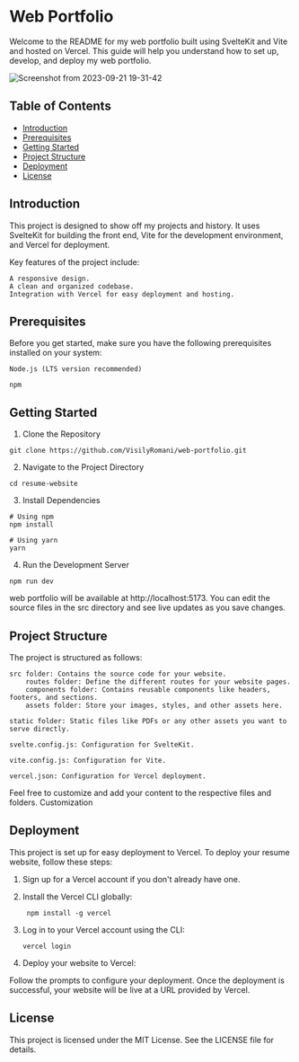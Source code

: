 


# Web Portfolio

Welcome to the README for my web portfolio built using SvelteKit and Vite and hosted on Vercel. This guide will help you understand how to set up, develop, and deploy my web portfolio. 

![Screenshot from 2023-09-21 19-31-42](https://github.com/VisilyRomani/web-portfolio/assets/36494994/f5c522e2-2796-470a-9ef3-9d359cffaf88)

## Table of Contents

- [Introduction](#introduction)
- [Prerequisites](#prerequisites)
- [Getting Started](#getting-started)
- [Project Structure](#project-structure)
- [Deployment](#deployment)
- [License](#license)

## Introduction

This project is designed to show off my projects and history. It uses SvelteKit for building the front end, Vite for the development environment, and Vercel for deployment.

Key features of the project include:

    A responsive design.
    A clean and organized codebase.
    Integration with Vercel for easy deployment and hosting.

## Prerequisites

Before you get started, make sure you have the following prerequisites installed on your system:

    Node.js (LTS version recommended)
    
    npm

## Getting Started

  1. Clone the Repository

    git clone https://github.com/VisilyRomani/web-portfolio.git


  2. Navigate to the Project Directory

    cd resume-website

  3. Install Dependencies

    # Using npm
    npm install
    
    # Using yarn
    yarn

  4. Run the Development Server

    npm run dev

  web portfolio will be available at http://localhost:5173. You can edit the source files in the src directory and see live updates as you save changes.

## Project Structure

The project is structured as follows:

    src folder: Contains the source code for your website.
        routes folder: Define the different routes for your website pages.
        components folder: Contains reusable components like headers, footers, and sections.
        assets folder: Store your images, styles, and other assets here.
        
    static folder: Static files like PDFs or any other assets you want to serve directly.
    
    svelte.config.js: Configuration for SvelteKit.
    
    vite.config.js: Configuration for Vite.
    
    vercel.json: Configuration for Vercel deployment.

Feel free to customize and add your content to the respective files and folders.
Customization



## Deployment

This project is set up for easy deployment to Vercel. To deploy your resume website, follow these steps:

1. Sign up for a Vercel account if you don't already have one.

2. Install the Vercel CLI globally:

        npm install -g vercel

3. Log in to your Vercel account using the CLI:

       vercel login

4. Deploy your website to Vercel:

Follow the prompts to configure your deployment. Once the deployment is successful, your website will be live at a URL provided by Vercel.


## License

This project is licensed under the MIT License. See the LICENSE file for details.
